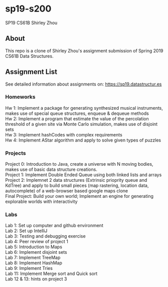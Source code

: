 # sp19-s200
SP19 CS61B Shirley Zhou

## About
This repo is a clone of Shirley Zhou's assignment submission of Spring 2019 CS61B Data Structures.

## Assignment List
See detailed information about assignments on: https://sp19.datastructur.es

### Homeworks 
Hw 1: Implement a package for generating synthesized musical instruments, makes use of special queue structures, enqueue & dequeue methods <br>
Hw 2: Implement a program that estimate the value of the percolation threshold of a given site via Monte Carlo simulation, makes use of disjoint sets <br>
Hw 3: Implement hashCodes with complex requirements <br>
Hw 4: Implement AStar algorithm and apply to solve given types of puzzles <br>

### Projects
Project 0: Introduction to Java, create a universe with N moving bodies, makes use of basic data structure creations. <br>
Project 1: Implement Double Ended Queue using both linked lists and arrays <br>
Project 2: Implemnet 2 data structures (Extrinsic prioprity queue and KdTree) and apply to build small pieces (map rastering, location data, autocomplete) of a web-browser based google maps clone <br>
Final Project: Build your own world; Implement an engine for generating explorable worlds with interactivity <br>

### Labs
Lab 1: Set up computer and github environment <br>
Lab 2: Set up IntelliJ <br>
Lab 3: Testing and debugging exercise <br>
Lab 4: Peer review of project 1 <br>
Lab 5: Introduction to Maps <br>
Lab 6: Implement disjoint sets <br>
Lab 7: Implement TreeMap <br>
Lab 8: Implement HashMap <br>
Lab 9: Implement Tries <br>
Lab 11: Implement Merge sort and Quick sort <br>
Lab 12 & 13: hints on project 3 <br>
